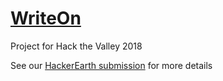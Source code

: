# [WriteOn](http://writeon.tech/src/html/search.html)
Project for Hack the Valley 2018

See our [HackerEarth submission](https://hackvalley2.hackerearth.com/sprints/hack-the-valley-2/dashboard/8e1726c/submission/view/) for more details
